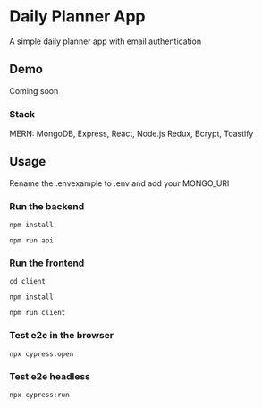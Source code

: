 # Daily Planner App
A simple daily planner app with email authentication

## Demo
Coming soon

### Stack
MERN: MongoDB, Express, React, Node.js
Redux, Bcrypt, Toastify

## Usage
Rename the .envexample to .env and add your MONGO_URI

### Run the backend
```
npm install
```
```
npm run api
```
### Run the frontend
```
cd client
```
```
npm install
```
```
npm run client
```
### Test e2e in the browser
```
npx cypress:open
```
### Test e2e headless
```
npx cypress:run
```